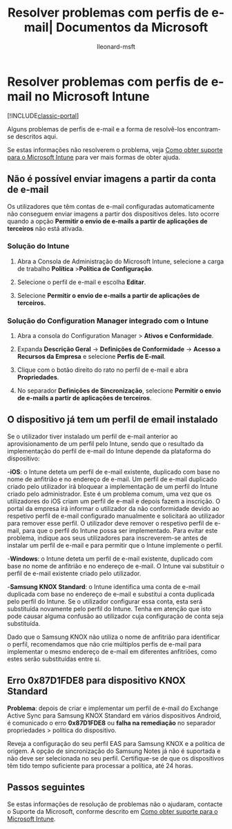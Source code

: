 ﻿---
title: Resolver problemas com perfis de e-mail| Documentos da Microsoft
description: "Problemas de perfis de e-mail e como resolvê-los."
keywords: 
author: lleonard-msft
ms.author: alleonar
manager: angrobe
ms.date: 12/27/2016
ms.topic: article
ms.prod: 
ms.service: microsoft-intune
ms.technology: 
ms.assetid: f5c944ea-32a6-48af-bb57-16d5f1f3c588
ms.reviewer: tscott
ms.suite: ems
ms.custom: intune-classic
ms.translationtype: Human Translation
ms.sourcegitcommit: 9ff1adae93fe6873f5551cf58b1a2e89638dee85
ms.openlocfilehash: 0387fa91628c5f786d9289df309b82bd17cf6447
ms.contentlocale: pt-pt
ms.lasthandoff: 05/23/2017


---

# <a name="troubleshoot-email-profiles-in-microsoft-intune"></a>Resolver problemas com perfis de e-mail no Microsoft Intune

[!INCLUDE[classic-portal](../includes/classic-portal.md)]

Alguns problemas de perfis de e-mail e a forma de resolvê-los encontram-se descritos aqui.

Se estas informações não resolverem o problema, veja [Como obter suporte para o Microsoft Intune](how-to-get-support-for-microsoft-intune.md) para ver mais formas de obter ajuda.


## <a name="unable-to-send-images-from--email-account"></a>Não é possível enviar imagens a partir da conta de e-mail
Os utilizadores que têm contas de e-mail configuradas automaticamente não conseguem enviar imagens a partir dos dispositivos deles.
Isto ocorre quando a opção **Permitir o envio de e-mails a partir de aplicações de terceiros** não está ativada.

### <a name="intune-solution"></a>Solução do Intune

1.  Abra a Consola de Administração do Microsoft Intune, selecione a carga de trabalho **Política** &gt;**Política de Configuração**.

2.  Selecione o perfil de e-mail e escolha **Editar**.

3.  Selecione **Permitir o envio de e-mails a partir de aplicações de terceiros.**

### <a name="configuration-manager-integrated-with-intune-solution"></a>Solução do Configuration Manager integrado com o Intune

1.  Abra a consola do Configuration Manager &gt; **Ativos e Conformidade**.

2.  Expanda **Descrição Geral** -&gt; **Definições de Conformidade** -&gt; **Acesso a Recursos da Empresa** e selecione **Perfis de E-mail**.

3.  Clique com o botão direito do rato no perfil de e-mail e abra **Propriedades**.

4.  No separador **Definições de Sincronização**, selecione **Permitir o envio de e-mails a partir de aplicações de terceiros**.


## <a name="device-already-has-an-email-profile-installed"></a>O dispositivo já tem um perfil de email instalado

Se o utilizador tiver instalado um perfil de e-mail anterior ao aprovisionamento de um perfil pelo Intune, sendo que o resultado da implementação do perfil de e-mail do Intune depende da plataforma do dispositivo:

-**iOS**: o Intune deteta um perfil de e-mail existente, duplicado com base no nome de anfitrião e no endereço de e-mail. Um perfil de e-mail duplicado criado pelo utilizador irá bloquear a implementação de um perfil do Intune criado pelo administrador. Este é um problema comum, uma vez que os utilizadores do iOS criam um perfil de e-mail e depois fazem a inscrição. O portal da empresa irá informar o utilizador da não conformidade devido ao respetivo perfil de e-mail configurado manualmente e solicitará ao utilizador para remover esse perfil. O utilizador deve remover o respetivo perfil de e-mail, para que o perfil do Intune possa ser implementado. Para evitar este problema, indique aos seus utilizadores para inscreverem-se antes de instalar um perfil de e-mail e para permitir que o Intune implemente o perfil.

-**Windows**: o Intune deteta um perfil de e-mail existente, duplicado com base no nome de anfitrião e no endereço de e-mail. O Intune vai substituir o perfil de e-mail existente criado pelo utilizador.

-**Samsung KNOX Standard**: o Intune identifica uma conta de e-mail duplicada com base no endereço de e-mail e substitui a conta duplicada pelo perfil do Intune. Se o utilizador configurar essa conta, esta será substituída novamente pelo perfil do Intune. Tenha em atenção que isto pode causar alguma confusão ao utilizador cuja configuração de conta seja substituída.

Dado que o Samsung KNOX não utiliza o nome de anfitrião para identificar o perfil, recomendamos que não crie múltiplos perfis de e-mail para implementar o mesmo endereço de e-mail em diferentes anfitriões, como estes serão substituídas entre si.

## <a name="error--0x87d1fde8-for-knox-standard-device"></a>Erro 0x87D1FDE8 para dispositivo KNOX Standard
**Problema**: depois de criar e implementar um perfil de e-mail do Exchange Active Sync para Samsung KNOX Standard em vários dispositivos Android, é comunicado o erro **0x87D1FDE8** ou **falha na remediação** no separador propriedades &gt; política do dispositivo.

Reveja a configuração do seu perfil EAS para Samsung KNOX e a política de origem. A opção de sincronização do Samsung Notes já não é suportada e não deve ser selecionada no seu perfil. Certifique-se de que os dispositivos têm tido tempo suficiente para processar a política, até 24 horas.

## <a name="next-steps"></a>Passos seguintes
Se estas informações de resolução de problemas não o ajudaram, contacte o Suporte da Microsoft, conforme descrito em [Como obter suporte para o Microsoft Intune](how-to-get-support-for-microsoft-intune.md).

